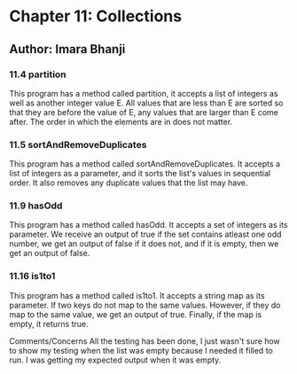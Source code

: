 # Chapter 11: Collections
## Author: Imara Bhanji

### 11.4 partition
This program has a method called partition, it accepts a list of integers as well as another integer value E. All values that are less than E are sorted so that they are before the value of E, any values that are larger than E come after. The order in which the elements are in does not matter. 

### 11.5 sortAndRemoveDuplicates
This program has a method called sortAndRemoveDuplicates. It accepts a list of integers as a parameter, and it sorts the list's values in sequential order. It also removes any duplicate values that the list may have. 

### 11.9 hasOdd
This program has a method called hasOdd. It accepts a set of integers as its parameter. We receive an output of true if the set contains atleast one odd number, we get an output of false if it does not, and if it is empty, then we get an output of false. 

### 11.16 is1to1
This program has a method called is1to1. It accepts a string map as its parameter. If two keys do not map to the same values. However, if they do map to the same value, we get an output of true. Finally, if the map is empty, it returns true. 


Comments/Concerns
All the testing has been done, I just wasn't sure how to show my testing when the list was empty because I needed it filled to run. I was getting my expected output when it was empty.
